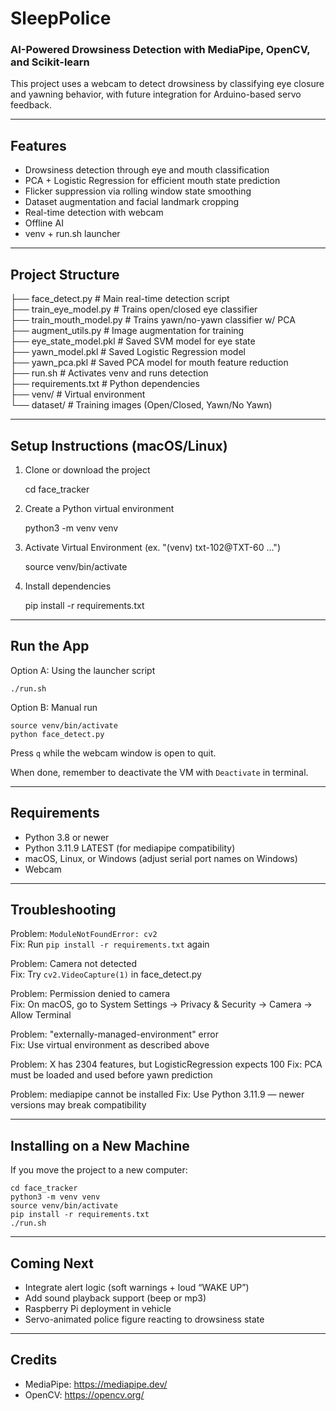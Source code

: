 # SleepPolice
### AI-Powered Drowsiness Detection with MediaPipe, OpenCV, and Scikit-learn

This project uses a webcam to detect drowsiness by classifying eye closure and yawning behavior, with future integration for Arduino-based servo feedback.

---

## Features

- Drowsiness detection through eye and mouth classification
- PCA + Logistic Regression for efficient mouth state prediction
- Flicker suppression via rolling window state smoothing
- Dataset augmentation and facial landmark cropping
- Real-time detection with webcam
- Offline AI
- venv + run.sh launcher

---

## Project Structure
  
├── face_detect.py            # Main real-time detection script  
├── train_eye_model.py        # Trains open/closed eye classifier   
├── train_mouth_model.py      # Trains yawn/no-yawn classifier w/ PCA  
├── augment_utils.py          # Image augmentation for training  
├── eye_state_model.pkl       # Saved SVM model for eye state  
├── yawn_model.pkl            # Saved Logistic Regression model  
├── yawn_pca.pkl              # Saved PCA model for mouth feature reduction  
├── run.sh                    # Activates venv and runs detection  
├── requirements.txt          # Python dependencies  
├── venv/                     # Virtual environment  
└── dataset/                  # Training images (Open/Closed, Yawn/No Yawn)   
  
---

## Setup Instructions (macOS/Linux)

1. Clone or download the project

    cd face_tracker

2. Create a Python virtual environment

    python3 -m venv venv

3. Activate Virtual Environment (ex. "(venv) txt-102@TXT-60 ...")

    source venv/bin/activate

4. Install dependencies

    pip install -r requirements.txt

---

## Run the App

Option A: Using the launcher script

    ./run.sh

Option B: Manual run

    source venv/bin/activate
    python face_detect.py

Press `q` while the webcam window is open to quit.

When done, remember to deactivate the VM with `Deactivate` in terminal.

---

## Requirements

- Python 3.8 or newer
- Python 3.11.9 LATEST (for mediapipe compatibility)
- macOS, Linux, or Windows (adjust serial port names on Windows)
- Webcam

---

## Troubleshooting

Problem: `ModuleNotFoundError: cv2`  
Fix: Run `pip install -r requirements.txt` again

Problem: Camera not detected  
Fix: Try `cv2.VideoCapture(1)` in face_detect.py

Problem: Permission denied to camera  
Fix: On macOS, go to System Settings → Privacy & Security → Camera → Allow Terminal

Problem: "externally-managed-environment" error  
Fix: Use virtual environment as described above

Problem: X has 2304 features, but LogisticRegression expects 100
Fix: PCA must be loaded and used before yawn prediction

Problem: mediapipe cannot be installed
Fix: Use Python 3.11.9 — newer versions may break compatibility

---

## Installing on a New Machine

If you move the project to a new computer:

    cd face_tracker
    python3 -m venv venv
    source venv/bin/activate
    pip install -r requirements.txt
    ./run.sh

---

## Coming Next

- Integrate alert logic (soft warnings + loud “WAKE UP”)
- Add sound playback support (beep or mp3)
- Raspberry Pi deployment in vehicle
- Servo-animated police figure reacting to drowsiness state

---

## Credits

- MediaPipe: https://mediapipe.dev/
- OpenCV: https://opencv.org/
